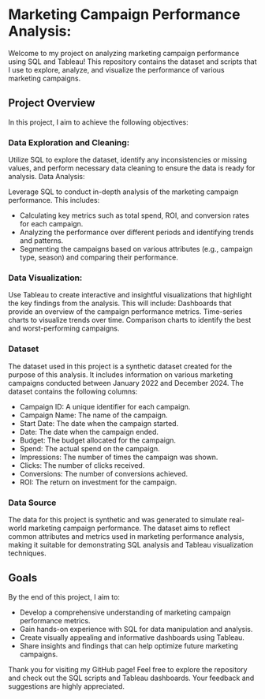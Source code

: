 # Marketing Campaign Performance Analysis:

Welcome to my project on analyzing marketing campaign performance using SQL and Tableau! This repository contains the dataset and scripts that I use to explore, analyze, and visualize the performance of various marketing campaigns.

## Project Overview
In this project, I aim to achieve the following objectives:

### Data Exploration and Cleaning:

Utilize SQL to explore the dataset, identify any inconsistencies or missing values, and perform necessary data cleaning to ensure the data is ready for analysis.
Data Analysis:

Leverage SQL to conduct in-depth analysis of the marketing campaign performance. This includes:
  * Calculating key metrics such as total spend, ROI, and conversion rates for each campaign.
  * Analyzing the performance over different periods and identifying trends and patterns.
  * Segmenting the campaigns based on various attributes (e.g., campaign type, season) and comparing their performance.

### Data Visualization:

Use Tableau to create interactive and insightful visualizations that highlight the key findings from the analysis. This will include:
Dashboards that provide an overview of the campaign performance metrics.
Time-series charts to visualize trends over time.
Comparison charts to identify the best and worst-performing campaigns.

### Dataset
The dataset used in this project is a synthetic dataset created for the purpose of this analysis. It includes information on various marketing campaigns conducted between January 2022 and December 2024. The dataset contains the following columns:

* Campaign ID: A unique identifier for each campaign.
* Campaign Name: The name of the campaign.
* Start Date: The date when the campaign started.
* Date: The date when the campaign ended.
* Budget: The budget allocated for the campaign.
* Spend: The actual spend on the campaign.
* Impressions: The number of times the campaign was shown.
* Clicks: The number of clicks received.
* Conversions: The number of conversions achieved.
* ROI: The return on investment for the campaign.

### Data Source
The data for this project is synthetic and was generated to simulate real-world marketing campaign performance. The dataset aims to reflect common attributes and metrics used in marketing performance analysis, making it suitable for demonstrating SQL analysis and Tableau visualization techniques.

## Goals
By the end of this project, I aim to:

* Develop a comprehensive understanding of marketing campaign performance metrics.
* Gain hands-on experience with SQL for data manipulation and analysis.
* Create visually appealing and informative dashboards using Tableau.
* Share insights and findings that can help optimize future marketing campaigns.

Thank you for visiting my GitHub page! Feel free to explore the repository and check out the SQL scripts and Tableau dashboards. Your feedback and suggestions are highly appreciated.
